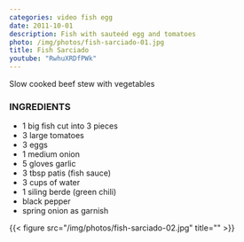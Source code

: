 ```yaml
---
categories: video fish egg
date: 2011-10-01
description: Fish with sauteéd egg and tomatoes
photo: /img/photos/fish-sarciado-01.jpg
title: Fish Sarciado
youtube: "RwhuXRDfPWk"
---
```


Slow cooked beef stew with vegetables

### INGREDIENTS
* 1 big fish cut into 3 pieces
* 3 large tomatoes
* 3 eggs
* 1 medium onion
* 5 gloves garlic
* 3 tbsp patis (fish sauce)
* 3 cups of water
* 1 siling berde (green chili)
* black pepper
* spring onion as garnish

{{< figure src="/img/photos/fish-sarciado-02.jpg" title="" >}}

